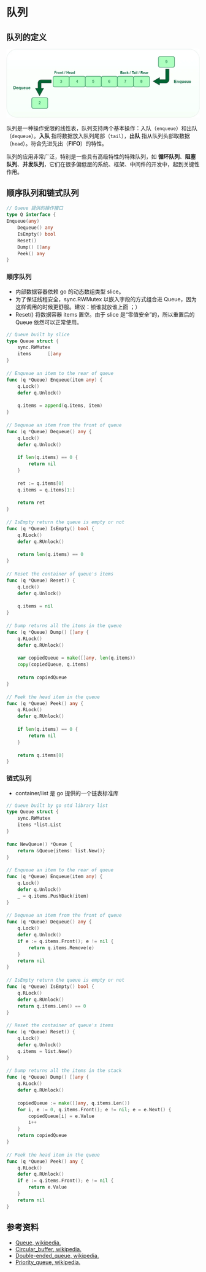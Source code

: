 # 队列

## 队列的定义

![queue](../static/queue.webp)

队列是一种操作受限的线性表，队列支持两个基本操作：入队（`enqueue`）和出队（`dequeue`）。**入队** 指将数据放入队列尾部（`tail`），**出队** 指从队列头部取数据（`head`）。符合先进先出（**FIFO**）的特性。

队列的应用非常广泛，特别是一些具有高级特性的特殊队列，如 **循环队列**、**阻塞队列**、**并发队列**，它们在很多偏低层的系统、框架、中间件的开发中，起到关键性作用。

## 顺序队列和链式队列

```go
// Queue 提供的操作接口
type Q interface {
Enqueue(any)
    Dequeue() any
    IsEmpty() bool
    Reset()
    Dump() []any
    Peek() any
}
```

### 顺序队列

- 内部数据容器依赖 go 的动态数组类型 slice。
- 为了保证线程安全，sync.RWMutex 以嵌入字段的方式组合进 Queue，因为这样调用的时候更舒服。建议：锁谁就放谁上面 ；）
- Reset() 将数据容器 items 置空。由于 slice 是“零值安全”的，所以重置后的 Queue 依然可以正常使用。

```go
// Queue built by slice
type Queue struct {
    sync.RWMutex
    items      []any
}

// Enqueue an item to the rear of queue
func (q *Queue) Enqueue(item any) {
    q.Lock()
    defer q.Unlock()

    q.items = append(q.items, item)
}

// Dequeue an item from the front of queue
func (q *Queue) Dequeue() any {
    q.Lock()
    defer q.Unlock()

    if len(q.items) == 0 {
        return nil
    }

    ret := q.items[0]
    q.items = q.items[1:]

    return ret
}

// IsEmpty return the queue is empty or not
func (q *Queue) IsEmpty() bool {
    q.RLock()
    defer q.RUnlock()

    return len(q.items) == 0
}

// Reset the container of queue's items
func (q *Queue) Reset() {
    q.Lock()
    defer q.Unlock()

    q.items = nil
}

// Dump returns all the items in the queue
func (q *Queue) Dump() []any {
    q.RLock()
    defer q.RUnlock()

    var copiedQueue = make([]any, len(q.items))
    copy(copiedQueue, q.items)

    return copiedQueue
}

// Peek the head item in the queue
func (q *Queue) Peek() any {
    q.RLock()
    defer q.RUnlock()

    if len(q.items) == 0 {
        return nil
    }

    return q.items[0]
}
```

### 链式队列

- container/list 是 go 提供的一个链表标准库

```go
// Queue built by go std library list
type Queue struct {
    sync.RWMutex
    items *list.List
}

func NewQueue() *Queue {
    return &Queue{items: list.New()}
}

// Enqueue an item to the rear of queue
func (q *Queue) Enqueue(item any) {
    q.Lock()
    defer q.Unlock()
    _ = q.items.PushBack(item)
}

// Dequeue an item from the front of queue
func (q *Queue) Dequeue() any {
    q.Lock()
    defer q.Unlock()
    if e := q.items.Front(); e != nil {
        return q.items.Remove(e)
    }
    return nil
}

// IsEmpty return the queue is empty or not
func (q *Queue) IsEmpty() bool {
    q.RLock()
    defer q.RUnlock()
    return q.items.Len() == 0
}

// Reset the container of queue's items
func (q *Queue) Reset() {
    q.Lock()
    defer q.Unlock()
    q.items = list.New()
}

// Dump returns all the items in the stack
func (q *Queue) Dump() []any {
    q.RLock()
    defer q.RUnlock()

    copiedQueue := make([]any, q.items.Len())
    for i, e := 0, q.items.Front(); e != nil; e = e.Next() {
        copiedQueue[i] = e.Value
        i++
    }
    return copiedQueue
}

// Peek the head item in the queue
func (q *Queue) Peek() any {
    q.RLock()
    defer q.RUnlock()
    if e := q.items.Front(); e != nil {
        return e.Value
    }
    return nil
}
```

## 参考资料

- [Queue, wikipedia.](https://en.wikipedia.org/wiki/Queue_(abstract_data_type))
- [Circular_buffer, wikipedia.](https://en.wikipedia.org/wiki/Circular_buffer)
- [Double-ended_queue, wikipedia.](https://en.wikipedia.org/wiki/Double-ended_queue)
- [Priority_queue, wikipedia.](https://en.wikipedia.org/wiki/Priority_queue)
